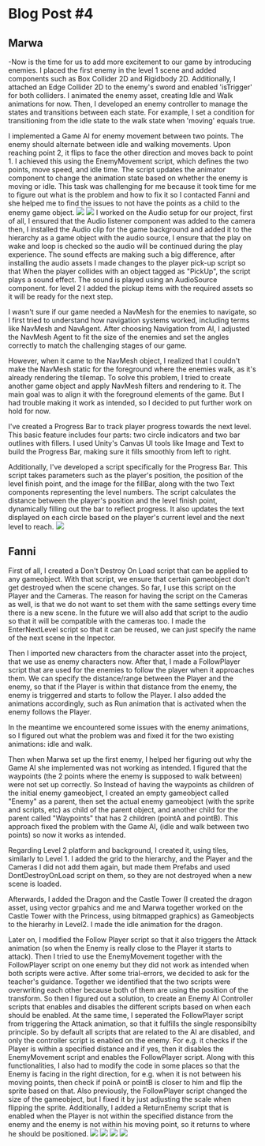 <h1> Blog Post #4 </h1>
<h2>Marwa</h2>
-Now is the time for us to add more excitement to our game by introducing enemies. I placed the first enemy in the level 1 scene and added components such as Box Collider 2D and Rigidbody 2D. Additionally, I attached an Edge Collider 2D to the enemy's sword and enabled 'isTrigger' for both colliders. I animated the enemy asset, creating Idle and Walk animations for now. Then, I developed an enemy controller to manage the states and transitions between each state. For example, I set a condition for transitioning from the idle state to the walk state when 'moving' equals true.

I implemented a Game AI for enemy movement between two points. The enemy should alternate between idle and walking movements. Upon reaching point 2, it flips to face the other direction and moves back to point 1. I achieved this using the EnemyMovement script, which defines the two points, move speed, and idle time. The script updates the animator component to change the animation state based on whether the enemy is moving or idle.
This task was challenging for me because it took time for me to figure out what is the problem and how to fix it so I contacted Fanni and she helped me to find the issues to not have the points as a child to the enemy game object.
<img src="images/point1.png">
<img src="images/point2.png">
I worked on the Audio setup for our project, first of all, I ensured that the Audio listener component was added to the camera then, I installed the Audio clip for the game background and added it to the hierarchy as a game object with the audio source, I ensure that the play on wake and loop is checked so the audio will be continued during the play experience. 
The sound effects are making such a big difference, after installing the audio assets I made changes to the player pick-up script so that When the player collides with an object tagged as "PickUp", the script plays a sound effect. The sound is played using an AudioSource component.
for level 2 I added the pickup items with the required assets so it will be ready for the next step.

I wasn't sure if our game needed a NavMesh for the enemies to navigate, so I first tried to understand how navigation systems worked, including terms like NavMesh and NavAgent.
After choosing Navigation from AI, I adjusted the NavMesh Agent to fit the size of the enemies and set the angles correctly to match the challenging stages of our game.

However, when it came to the NavMesh object, I realized that I couldn't make the NavMesh static for the foreground where the enemies walk, as it's already rendering the tilemap.
To solve this problem, I tried to create another game object and apply NavMesh filters and rendering to it. The main goal was to align it with the foreground elements of the game.
But I had trouble making it work as intended, so I decided to put further work on hold for now.

I've created a Progress Bar to track player progress towards the next level. This basic feature includes four parts: two circle indicators and two bar outlines with fillers. I used Unity's Canvas UI tools like Image and Text to build the Progress Bar, making sure it fills smoothly from left to right. 

Additionally, I've developed a script specifically for the Progress Bar. This script takes parameters such as the player's position, the position of the level finish point, and the image for the fillBar, along with the two Text components representing the level numbers. The script calculates the distance between the player's position and the level finish point, dynamically filling out the bar to reflect progress. It also updates the text displayed on each circle based on the player's current level and the next level to reach.
<img src="images/progress bar.png">



<h2>Fanni</h2>
First of all, I created a Don't Destroy On Load script that can be applied to any gameobject. With that script, we ensure that certain gameobject don't get destroyed when the scene changes. So far, I use this script on the Player and the Cameras. The reason for having the script on the Cameras as well, is that we do not want to set them with the same settings every time there is a new scene. In the future we will also add that script to the audio so that it will be compatible with the cameras too. I made the EnterNextLevel script so that it can be reused, we can just specify the name of the next scene in the Inpector. 

Then I imported new characters from the character asset into the project, that we use as enemy characters now. After that, I made a FollowPlayer script that are used for the enemies to follow the player when it approaches them. We can specify the distance/range between the Player and the enemy, so that if the Player is within that distance from the enemy, the enemy is triggerred and starts to follow the Player. I also added the animations accordingly, such as Run animation that is activated when the enemy follows the Player.

In the meantime we encountered some issues with the enemy animations, so I figured out what the problem was and fixed it for the two existing animations: idle and walk. 

Then when Marwa set up the first enemy, I helped her figuring out why the Game AI she implemented was not working as intended. I figured that the waypoints (the 2 points where the enemy is supposed to walk between) were not set up correctly. So Instead of having the waypoints as children of the initial enemy gameobject, I created an empty gameobject called "Enemy" as a parent, then set the actual enemy gameobject (with the sprite and scripts, etc) as child of the parent object, and another child for the parent called "Waypoints" that has 2 children (pointA and pointB). This approach fixed the problem with the Game AI, (idle and walk between two points) so now it works as intended.

Regarding Level 2 platform and background, I created it, using tiles, similarly to Level 1. I added the grid to the hierarchy, and the Player and the Cameras I did not add them again, but made them Prefabs and used DontDestroyOnLoad script on them, so they are not destroyed when a new scene is loaded.

Afterwards, I added the Dragon and the Castle Tower (I created the dragon asset, using vector grpahics and me and Marwa together worked on the Castle Tower with the Princess, using bitmapped graphics) as Gameobjects to the hierarhy in Level2. I made the idle animation for the dragon.  

Later on, I modified the Follow Player script so that it also triggers the Attack animation (so when the Enemy is really close to the Player it starts to attack). Then I tried to use the EnemyMovement together with the FollowPlayer script on one enemy but they did not work  as intended when both scripts were active. After some trial-errors, we decided to ask for the teacher's guidance. Together we identified that the two scripts were overwriting each other because both of them are using the position of the transform. So then I figured out a solution, to create an Enemy AI Controller scripts that enables and disables the different scripts based on when each should be enabled. At the same time, I seperated the FollowPlayer script from triggering the Attack animation, so that it fulfills the single responsibilty principle. So by default all scripts that are related to the AI are disabled, and only the controller script is enabled on the enemy. For e.g. it checks if the Player is within a specified distance and if yes, then it disables the EnemyMovement script and enables the FollowPlayer script. Along with this functionalities, I also had to modify the code in some places so that the Enemy is facing in the right direction, for e.g. when it is not between his moving points, then check if poinA or pointB is closer to him and flip the sprite based on that. Also previously, the FollowPlayer script changed the size of the gameobject, but I fixed it by just adjusting the scale when flipping the sprite. Additionally, I added a ReturnEnemy script that is enabled when the Player is not within the specified distance from the enemy and the enemy is not within his moving point, so it returns to where he should be positioned. 
<img src="images/screenshot_attack.png">
<img src="images/screenshot_level2.png">
<img src="images/screenshot_dragon.png">
<img src="images/screenshot_castleprincess.png">

